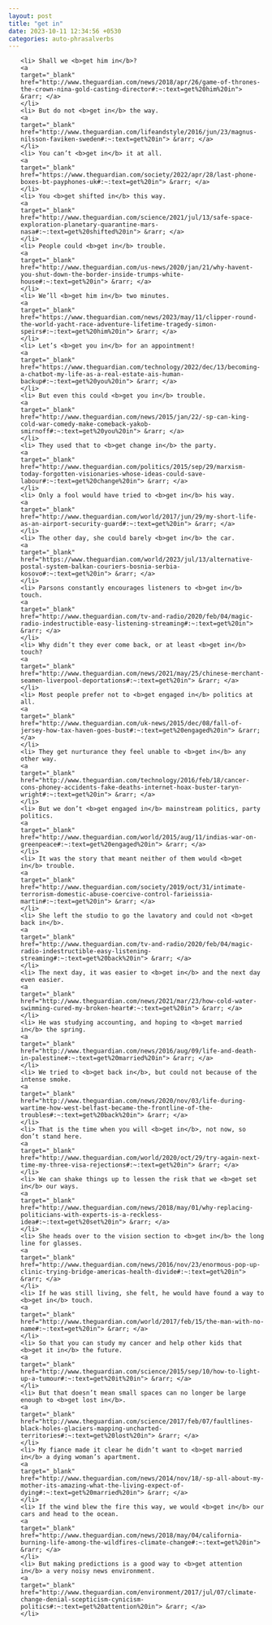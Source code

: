 ```yaml
---
layout: post
title: "get in"
date: 2023-10-11 12:34:56 +0530
categories: auto-phrasalverbs
---
```

<ol>

    <li> Shall we <b>get him in</b>?
    <a 
    target="_blank" 
    href="http://www.theguardian.com/news/2018/apr/26/game-of-thrones-the-crown-nina-gold-casting-director#:~:text=get%20him%20in"> &rarr; </a>
    </li>
    <li> But do not <b>get in</b> the way.
    <a 
    target="_blank" 
    href="http://www.theguardian.com/lifeandstyle/2016/jun/23/magnus-nilsson-faviken-sweden#:~:text=get%20in"> &rarr; </a>
    </li>
    <li> You can’t <b>get in</b> it at all.
    <a 
    target="_blank" 
    href="https://www.theguardian.com/society/2022/apr/28/last-phone-boxes-bt-payphones-uk#:~:text=get%20in"> &rarr; </a>
    </li>
    <li> You <b>get shifted in</b> this way.
    <a 
    target="_blank" 
    href="http://www.theguardian.com/science/2021/jul/13/safe-space-exploration-planetary-quarantine-mars-nasa#:~:text=get%20shifted%20in"> &rarr; </a>
    </li>
    <li> People could <b>get in</b> trouble.
    <a 
    target="_blank" 
    href="http://www.theguardian.com/us-news/2020/jan/21/why-havent-you-shut-down-the-border-inside-trumps-white-house#:~:text=get%20in"> &rarr; </a>
    </li>
    <li> We’ll <b>get him in</b> two minutes.
    <a 
    target="_blank" 
    href="https://www.theguardian.com/news/2023/may/11/clipper-round-the-world-yacht-race-adventure-lifetime-tragedy-simon-speirs#:~:text=get%20him%20in"> &rarr; </a>
    </li>
    <li> Let’s <b>get you in</b> for an appointment!
    <a 
    target="_blank" 
    href="https://www.theguardian.com/technology/2022/dec/13/becoming-a-chatbot-my-life-as-a-real-estate-ais-human-backup#:~:text=get%20you%20in"> &rarr; </a>
    </li>
    <li> But even this could <b>get you in</b> trouble.
    <a 
    target="_blank" 
    href="http://www.theguardian.com/news/2015/jan/22/-sp-can-king-cold-war-comedy-make-comeback-yakob-smirnoff#:~:text=get%20you%20in"> &rarr; </a>
    </li>
    <li> They used that to <b>get change in</b> the party.
    <a 
    target="_blank" 
    href="http://www.theguardian.com/politics/2015/sep/29/marxism-today-forgotten-visionaries-whose-ideas-could-save-labour#:~:text=get%20change%20in"> &rarr; </a>
    </li>
    <li> Only a fool would have tried to <b>get in</b> his way.
    <a 
    target="_blank" 
    href="http://www.theguardian.com/world/2017/jun/29/my-short-life-as-an-airport-security-guard#:~:text=get%20in"> &rarr; </a>
    </li>
    <li> The other day, she could barely <b>get in</b> the car.
    <a 
    target="_blank" 
    href="https://www.theguardian.com/world/2023/jul/13/alternative-postal-system-balkan-couriers-bosnia-serbia-kosovo#:~:text=get%20in"> &rarr; </a>
    </li>
    <li> Parsons constantly encourages listeners to <b>get in</b> touch.
    <a 
    target="_blank" 
    href="http://www.theguardian.com/tv-and-radio/2020/feb/04/magic-radio-indestructible-easy-listening-streaming#:~:text=get%20in"> &rarr; </a>
    </li>
    <li> Why didn’t they ever come back, or at least <b>get in</b> touch?
    <a 
    target="_blank" 
    href="http://www.theguardian.com/news/2021/may/25/chinese-merchant-seamen-liverpool-deportations#:~:text=get%20in"> &rarr; </a>
    </li>
    <li> Most people prefer not to <b>get engaged in</b> politics at all.
    <a 
    target="_blank" 
    href="http://www.theguardian.com/uk-news/2015/dec/08/fall-of-jersey-how-tax-haven-goes-bust#:~:text=get%20engaged%20in"> &rarr; </a>
    </li>
    <li> They get nurturance they feel unable to <b>get in</b> any other way.
    <a 
    target="_blank" 
    href="http://www.theguardian.com/technology/2016/feb/18/cancer-cons-phoney-accidents-fake-deaths-internet-hoax-buster-taryn-wright#:~:text=get%20in"> &rarr; </a>
    </li>
    <li> But we don’t <b>get engaged in</b> mainstream politics, party politics.
    <a 
    target="_blank" 
    href="http://www.theguardian.com/world/2015/aug/11/indias-war-on-greenpeace#:~:text=get%20engaged%20in"> &rarr; </a>
    </li>
    <li> It was the story that meant neither of them would <b>get in</b> trouble.
    <a 
    target="_blank" 
    href="http://www.theguardian.com/society/2019/oct/31/intimate-terrorism-domestic-abuse-coercive-control-farieissia-martin#:~:text=get%20in"> &rarr; </a>
    </li>
    <li> She left the studio to go the lavatory and could not <b>get back in</b>.
    <a 
    target="_blank" 
    href="http://www.theguardian.com/tv-and-radio/2020/feb/04/magic-radio-indestructible-easy-listening-streaming#:~:text=get%20back%20in"> &rarr; </a>
    </li>
    <li> The next day, it was easier to <b>get in</b> and the next day even easier.
    <a 
    target="_blank" 
    href="http://www.theguardian.com/news/2021/mar/23/how-cold-water-swimming-cured-my-broken-heart#:~:text=get%20in"> &rarr; </a>
    </li>
    <li> He was studying accounting, and hoping to <b>get married in</b> the spring.
    <a 
    target="_blank" 
    href="http://www.theguardian.com/news/2016/aug/09/life-and-death-in-palestine#:~:text=get%20married%20in"> &rarr; </a>
    </li>
    <li> We tried to <b>get back in</b>, but could not because of the intense smoke.
    <a 
    target="_blank" 
    href="http://www.theguardian.com/news/2020/nov/03/life-during-wartime-how-west-belfast-became-the-frontline-of-the-troubles#:~:text=get%20back%20in"> &rarr; </a>
    </li>
    <li> That is the time when you will <b>get in</b>, not now, so don’t stand here.
    <a 
    target="_blank" 
    href="http://www.theguardian.com/world/2020/oct/29/try-again-next-time-my-three-visa-rejections#:~:text=get%20in"> &rarr; </a>
    </li>
    <li> We can shake things up to lessen the risk that we <b>get set in</b> our ways.
    <a 
    target="_blank" 
    href="http://www.theguardian.com/news/2018/may/01/why-replacing-politicians-with-experts-is-a-reckless-idea#:~:text=get%20set%20in"> &rarr; </a>
    </li>
    <li> She heads over to the vision section to <b>get in</b> the long line for glasses.
    <a 
    target="_blank" 
    href="http://www.theguardian.com/news/2016/nov/23/enormous-pop-up-clinic-trying-bridge-americas-health-divide#:~:text=get%20in"> &rarr; </a>
    </li>
    <li> If he was still living, she felt, he would have found a way to <b>get in</b> touch.
    <a 
    target="_blank" 
    href="http://www.theguardian.com/world/2017/feb/15/the-man-with-no-name#:~:text=get%20in"> &rarr; </a>
    </li>
    <li> So that you can study my cancer and help other kids that <b>get it in</b> the future.
    <a 
    target="_blank" 
    href="http://www.theguardian.com/science/2015/sep/10/how-to-light-up-a-tumour#:~:text=get%20it%20in"> &rarr; </a>
    </li>
    <li> But that doesn’t mean small spaces can no longer be large enough to <b>get lost in</b>.
    <a 
    target="_blank" 
    href="http://www.theguardian.com/science/2017/feb/07/faultlines-black-holes-glaciers-mapping-uncharted-territories#:~:text=get%20lost%20in"> &rarr; </a>
    </li>
    <li> My fiance made it clear he didn’t want to <b>get married in</b> a dying woman’s apartment.
    <a 
    target="_blank" 
    href="http://www.theguardian.com/news/2014/nov/18/-sp-all-about-my-mother-its-amazing-what-the-living-expect-of-dying#:~:text=get%20married%20in"> &rarr; </a>
    </li>
    <li> If the wind blew the fire this way, we would <b>get in</b> our cars and head to the ocean.
    <a 
    target="_blank" 
    href="http://www.theguardian.com/news/2018/may/04/california-burning-life-among-the-wildfires-climate-change#:~:text=get%20in"> &rarr; </a>
    </li>
    <li> But making predictions is a good way to <b>get attention in</b> a very noisy news environment.
    <a 
    target="_blank" 
    href="http://www.theguardian.com/environment/2017/jul/07/climate-change-denial-scepticism-cynicism-politics#:~:text=get%20attention%20in"> &rarr; </a>
    </li>
